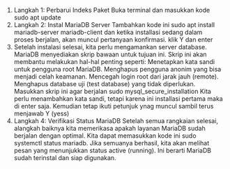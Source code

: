 1. Langkah 1: Perbarui Indeks Paket
   Buka terminal dan masukkan kode sudo apt update
2. Langkah 2: Instal MariaDB Server
   Tambahkan kode ini sudo apt install mariadb-server mariadb-client dan
   ketika installasi sedang dalam proses berjalan, akan muncul pertanyaan konfirmasi. klik Y dan enter
3. Setelah instalasi selesai, kita perlu mengamankan server database. MariaDB menyediakan skrip bawaan untuk tujuan ini. Skrip ini akan membantu melakukan hal-hal penting seperti:
    Menetapkan kata sandi untuk pengguna root MariaDB.
    Menghapus pengguna anonim yang bisa menjadi celah keamanan.
    Mencegah login root dari jarak jauh (remote).
    Menghapus database uji (test database) yang tidak diperlukan.
    Masukkan skrip ini agar berjalan sudo mysql_secure_installation
    Kita perlu menambahkan kata sandi, tetapi karena ini installasi pertama maka di enter saja. Kemudian tetap ikuti petunjuk ynag muncul sambil terus menjawab Y (yess)
4. Langkah 4: Verifikasi Status MariaDB
   Setelah semua rangkaian selesai, alangkah baiknya kita memerikasa apakah layanan MariaDB sudah berjalan dengan optimal. Kita dapat memasukkan kode ini sudo systemctl status mariadb.
   Jika semuanya berhasil, kita akan melihat pesan yang menunjukkan status active (running). Ini berarti MariaDB sudah terinstal dan siap digunakan.

